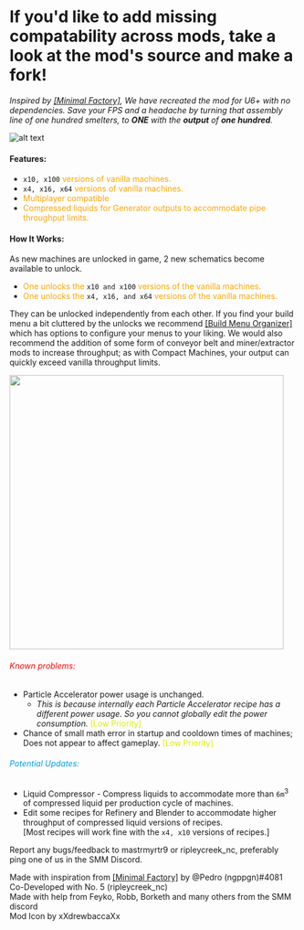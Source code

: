 # If you'd like to add missing compatability across mods, take a look at the mod's source and make a fork!


<i> Inspired by <a href="https://ficsit.app/mod/MinimalFactory" >[Minimal Factory]</a>, We have recreated the mod for U6+ with no dependencies. Save your FPS and a headache by turning that assembly line of one hundred smelters, to **ONE** with the **output** of **one hundred**.</i>
<br>

![alt text](https://media.discordapp.net/attachments/1042934387584544768/1042935054067843163/Multiplayer_compat._icon_YES_MP.png?width=360&height=92 "This mod is multiplayer compatible!")

#### Features:
* `x10, x100` <span style="color:#FFA500;"> versions of vanilla machines. </span>
* `x4, x16, x64` <span style="color:#FFA500;"> versions of vanilla machines. </span>
* <span style="color:#FFA500;"> Multiplayer compatible </span>
* <span style="color:#FFA500;"> Compressed liquids for Generator outputs to accommodate pipe throughput limits. </span>

#### How It Works:
As new machines are unlocked in game, 2 new schematics become available to unlock.
* <span style="color:#FFA500;"> One unlocks the </span> `x10 and x100` <span style="color:#FFA500;"> versions of the vanilla machines. </span>
* <span style="color:#FFA500;"> One unlocks the </span> `x4, x16, and x64` <span style="color:#FFA500;"> versions of the vanilla machines. </span>

They can be unlocked independently from each other. If you find your build menu a bit cluttered by the unlocks we recommend  <a href="https://ficsit.app/mod/BuildMenu
" >[Build Menu Organizer]</a> which has options to configure your menus to your liking.
We would also recommend the addition of some form of conveyor belt and miner/extractor mods to increase throughput; as with Compact Machines, your output can quickly exceed vanilla throughput limits.

<img src=https://i.imgur.com/FdpgdoR.png height="480" width="480"></img>

###### <span style="color:#FF0000;"> Known problems: </span>
* Particle Accelerator power usage is unchanged.
  * <i> This is because internally each Particle Accelerator recipe has a different power usage. So you cannot globally edit the power consumption. </i> <span style="color:#ddee00;"> [Low Priority] </span>
* Chance of small math error in startup and cooldown times of machines; Does not appear to affect gameplay. <span style="color:#ddee00;"> [Low Priority] </span>

###### <span style="color:#009EE3;"> Potential Updates: </span>
* Liquid Compressor - Compress liquids to accommodate more than `6m`<sup>3</sup>  of compressed liquid per production cycle of machines.
* Edit some recipes for Refinery and Blender to accommodate  higher throughput of compressed liquid versions of recipes. <br>[Most recipes will work fine with the `x4, x10` versions of recipes.] 

Report any bugs/feedback to mastrmyrtr9 or ripleycreek_nc, preferably ping one of us in the SMM Discord.

Made with inspiration from <a href="https://ficsit.app/mod/MinimalFactory" >[Minimal Factory]</a> by @Pedro (ngppgn)#4081  
Co-Developed with No. 5 (ripleycreek_nc)  
Made with help from Feyko, Robb, Borketh and many others from the SMM discord  
Mod Icon by xXdrewbaccaXx
